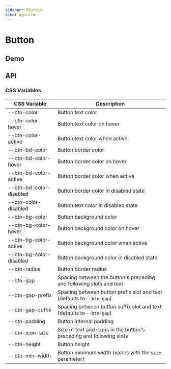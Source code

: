 ```yaml
---
sidebar: OButton
kind: operator
---
```


# Button

## Demo

<!-- @usage BtnUsage -->
<!-- @case BtnLoading -->
<!-- @case BtnRound -->

<!-- @case:a BtnAscendThemeOperation -->
<!-- @case:k BtnKunpengThemeOperation -->

<!-- @case:a|k BtnThemePrimary -->
<!-- @case:e BtnOpenEulerThemePrimary -->

<!-- @case:a|k|e BtnThemeNormal -->

<!-- @case:a BtnAscendThemeText -->
<!-- @case:k BtnKunpengThemeText -->
<!-- @case:e BtnOpenEulerThemeText -->

<!-- @case:a|k|e BtnThemeLink -->

<!-- @case:a|k|e BtnThemeIcon -->

## API

### CSS Variables

| CSS Variable              | Description                                                          |
| ------------------------- | -------------------------------------------------------------------- |
| \-\-btn-color             | Button text color                                                    |
| \-\-btn-color-hover       | Button text color on hover                                           |
| \-\-btn-color-active      | Button text color when active                                        |
| \-\-btn-bd-color          | Button border color                                                  |
| \-\-btn-bd-color-hover    | Button border color on hover                                         |
| \-\-btn-bd-color-active   | Button border color when active                                      |
| \-\-btn-bd-color-disabled | Button border color in disabled state                                |
| \-\-btn-color-disabled    | Button text color in disabled state                                  |
| \-\-btn-bg-color          | Button background color                                              |
| \-\-btn-bg-color-hover    | Button background color on hover                                     |
| \-\-btn-bg-color-active   | Button background color when active                                  |
| \-\-btn-bg-color-disabled | Button background color in disabled state                            |
| \-\-btn-radius            | Button border radius                                                 |
| \-\-btn-gap               | Spacing between the button's preceding and following slots and text  |
| \-\-btn-gap-prefix        | Spacing between button prefix slot and text (defaults to `--btn-gap`) |
| \-\-btn-gap-suffix        | Spacing between button suffix slot and text (defaults to `--btn-gap`) |
| \-\-btn-padding           | Button internal padding                                              |
| \-\-btn-icon-size         | Size of text and icons in the button's preceding and following slots |
| \-\-btn-height            | Button height                                                        |
| \-\-btn-min-width         | Button minimum width (varies with the `size` parameter)              |

<!-- @api OButton -->
